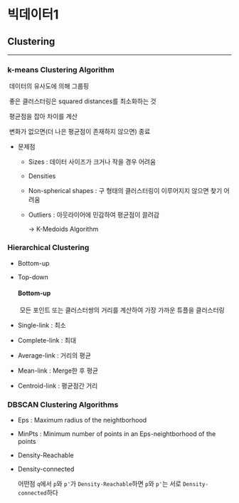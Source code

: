 # 빅데이터1

## Clustering

___________

### k-means Clustering Algorithm

​	데이터의 유사도에 의해 그룹핑

​	좋은 클러스터링은 squared distances를 최소화하는 것

​	평균점을 잡아 차이를 계산

​	변화가 없으면(더 나은 평균점이 존재하지 않으면) 종료

- 문제점

  - Sizes : 데이터 사이즈가 크거나 작을 경우 어려움

  - Densities

  - Non-spherical shapes : 구 형태의 클러스터링이 이루어지지 않으면 찾기 어려움

  - Outliers : 아웃라이어에 민감하여 평균점이 끌려감

    → K-Medoids Algorithm

    

### Hierarchical Clustering

- Bottom-up

- Top-down

  

  #### Bottom-up

  ​	모든 포인트 또는 클러스터쌍의 거리를 계산하여 가장 가까운 튜플을 클러스터링

- Single-link : 최소
- Complete-link : 최대
- Average-link : 거리의  평균
- Mean-link : Merge한 후 평균
- Centroid-link : 평균점간 거리



### DBSCAN Clustering Algorithms

- Eps : Maximum radius of the neightborhood
- MinPts : Minimum number of points in an Eps-neightborhood of the points



- Density-Reachable

- Density-connected

  어떤점 `q`에서 `p`와 `p'`가 `Density-Reachable`하면 `p`와 `p'`는 서로 `Density-connected`하다